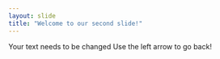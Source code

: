 ```yaml
---
layout: slide
title: "Welcome to our second slide!"
---
```

Your text needs to be changed
Use the left arrow to go back!
